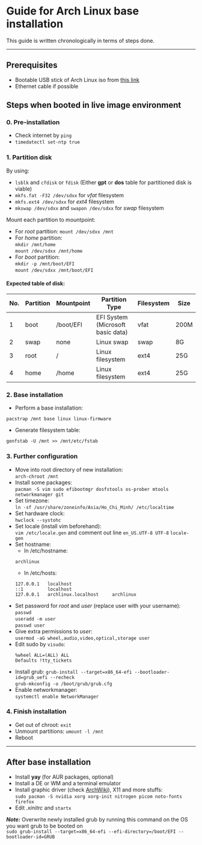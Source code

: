 # Guide for Arch Linux base installation

This guide is written chronologically in terms of steps done.

---
## Prerequisites

- Bootable USB stick of Arch Linux iso from [this link](https://archlinux.org/download/)
- Ethernet cable if possible

## Steps when booted in live image environment

### 0. Pre-installation

- Check internet by `ping`
- `timedatectl set-ntp true`

### 1. Partition disk

By using:

- `lsblk` and `cfdisk` or `fdisk` (Either **gpt** or **dos** table for partitioned disk is viable)
- `mkfs.fat -F32 /dev/sdxx` for _vfat_ filesystem
- `mkfs.ext4 /dev/sdxx` for _ext4_ filesystem
- `mkswap /dev/sdxx` and `swapon /dev/sdxx` for _swap_ filesystem

Mount each partition to mountpoint:

- For _root_ partition:
  `mount /dev/sdxx /mnt`
- For _home_ partition:  
   `mkdir /mnt/home`  
   `mount /dev/sdxx /mnt/home`
- For _boot_ partition:  
   `mkdir -p /mnt/boot/EFI`  
   `mount /dev/sdxx /mnt/boot/EFI`

#### Expected table of disk:

| No. | Partition | Mountpoint | Partition Type                    | Filesystem | Size |
| --- | --------- | ---------- | --------------------------------- | ---------- | ---- |
| 1   | boot      | /boot/EFI  | EFI System (Microsoft basic data) | vfat       | 200M |
| 2   | swap      | none       | Linux swap                        | swap       | 8G   |
| 3   | root      | /          | Linux filesystem                  | ext4       | 25G  |
| 4   | home      | /home      | Linux filesystem                  | ext4       | 25G  |

### 2. Base installation

- Perform a base installation:

```
pacstrap /mnt base linux linux-firmware
```

- Generate filesystem table:

```
genfstab -U /mnt >> /mnt/etc/fstab
```

### 3. Further configuration

- Move into root directory of new installation:  
   `arch-chroot /mnt`
- Install some packages:  
   `pacman -S vim sudo efibootmgr dosfstools os-prober mtools networkmanager git`
- Set timezone:  
   `ln -sf /usr/share/zoneinfo/Asia/Ho_Chi_Minh/ /etc/localtime`
- Set hardware clock:  
   `hwclock --systohc`
- Set locale (install vim beforehand):  
   `vim /etc/locale.gen` and comment out line `en_US.UTF-8 UTF-8`
  `locale-gen`
- Set hostname:
    - In /etc/hostname:
	```
	archlinux
	```
    - In /etc/hosts:
	```
	127.0.0.1	localhost
	::1			localhost
	127.0.0.1	archlinux.localhost		archlinux
	```
- Set password for _root_ and _user_ (replace user with your username):
`passwd`  
`useradd -m user`  
`passwd user`
- Give extra permissions to _user_:  
`usermod -aG wheel,audio,video,optical,storage user`
- Edit sudo by `visudo`:
    ```
    %wheel ALL=(ALL) ALL
    Defaults !tty_tickets
    ```
- Install grub:
`grub-install --target=x86_64-efi --bootloader-id=grub_uefi --recheck`  
`grub-mkconfig -o /boot/grub/grub.cfg`
- Enable networkmanager:  
`systemctl enable NetworkManager`

### 4. Finish installation

- Get out of chroot: `exit`
- Unmount partitions: `umount -l /mnt`
- Reboot

---
## After base installation

- Install **yay** (for AUR packages, optional)
- Install a DE or WM and a terminal emulator
- Install graphic driver (check [ArchWiki](https://wiki.archlinux.org/)), X11 and more stuffs:  
   `sudo pacman -S nvidia xorg xorg-init nitrogen picom noto-fonts firefox`
- Edit _.xinitrc_ and `startx`

**_Note:_** Overwrite newly installed grub by running this command on the OS you want grub to be booted on  
 `sudo grub-install --target=x86_64-efi --efi-directory=/boot/EFI --bootloader-id=GRUB`
